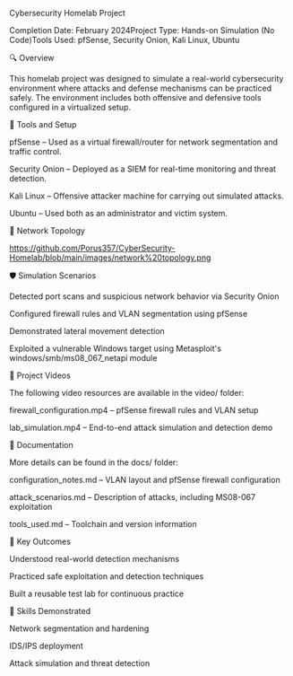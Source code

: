 Cybersecurity Homelab Project

Completion Date: February 2024Project Type: Hands-on Simulation (No Code)Tools Used: pfSense, Security Onion, Kali Linux, Ubuntu

🔍 Overview

This homelab project was designed to simulate a real-world cybersecurity environment where attacks and defense mechanisms can be practiced safely. The environment includes both offensive and defensive tools configured in a virtualized setup.

🧰 Tools and Setup

pfSense – Used as a virtual firewall/router for network segmentation and traffic control.

Security Onion – Deployed as a SIEM for real-time monitoring and threat detection.

Kali Linux – Offensive attacker machine for carrying out simulated attacks.

Ubuntu – Used both as an administrator and victim system.

📡 Network Topology

https://github.com/Porus357/CyberSecurity-Homelab/blob/main/images/network%20topology.png

🛡️ Simulation Scenarios

Detected port scans and suspicious network behavior via Security Onion

Configured firewall rules and VLAN segmentation using pfSense

Demonstrated lateral movement detection

Exploited a vulnerable Windows target using Metasploit's windows/smb/ms08_067_netapi module

🎥 Project Videos

The following video resources are available in the video/ folder:

firewall_configuration.mp4 – pfSense firewall rules and VLAN setup

lab_simulation.mp4 – End-to-end attack simulation and detection demo

📄 Documentation

More details can be found in the docs/ folder:

configuration_notes.md – VLAN layout and pfSense firewall configuration

attack_scenarios.md – Description of attacks, including MS08-067 exploitation

tools_used.md – Toolchain and version information

📌 Key Outcomes

Understood real-world detection mechanisms

Practiced safe exploitation and detection techniques

Built a reusable test lab for continuous practice

🧠 Skills Demonstrated

Network segmentation and hardening

IDS/IPS deployment

Attack simulation and threat detection
